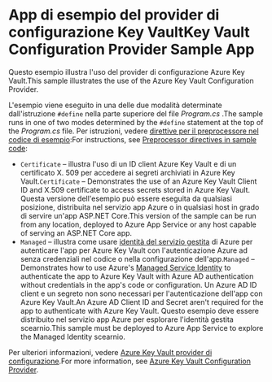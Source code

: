 # <a name="key-vault-configuration-provider-sample-app"></a><span data-ttu-id="62acb-101">App di esempio del provider di configurazione Key Vault</span><span class="sxs-lookup"><span data-stu-id="62acb-101">Key Vault Configuration Provider Sample App</span></span>

<span data-ttu-id="62acb-102">Questo esempio illustra l'uso del provider di configurazione Azure Key Vault.</span><span class="sxs-lookup"><span data-stu-id="62acb-102">This sample illustrates the use of the Azure Key Vault Configuration Provider.</span></span>

<span data-ttu-id="62acb-103">L'esempio viene eseguito in una delle due modalità determinate dall'istruzione `#define` nella parte superiore del file *Program.cs* .</span><span class="sxs-lookup"><span data-stu-id="62acb-103">The sample runs in one of two modes determined by the `#define` statement at the top of the *Program.cs* file.</span></span> <span data-ttu-id="62acb-104">Per istruzioni, vedere [direttive per il preprocessore nel codice di esempio](https://docs.microsoft.com/aspnet/core#preprocessor-directives-in-sample-code):</span><span class="sxs-lookup"><span data-stu-id="62acb-104">For instructions, see [Preprocessor directives in sample code](https://docs.microsoft.com/aspnet/core#preprocessor-directives-in-sample-code):</span></span>

* <span data-ttu-id="62acb-105">`Certificate` &ndash; illustra l'uso di un ID client Azure Key Vault e di un certificato X. 509 per accedere ai segreti archiviati in Azure Key Vault.</span><span class="sxs-lookup"><span data-stu-id="62acb-105">`Certificate` &ndash; Demonstrates the use of an Azure Key Vault Client ID and X.509 certificate to access secrets stored in Azure Key Vault.</span></span> <span data-ttu-id="62acb-106">Questa versione dell'esempio può essere eseguita da qualsiasi posizione, distribuita nel servizio app Azure o in qualsiasi host in grado di servire un'app ASP.NET Core.</span><span class="sxs-lookup"><span data-stu-id="62acb-106">This version of the sample can be run from any location, deployed to Azure App Service or any host capable of serving an ASP.NET Core app.</span></span>
* <span data-ttu-id="62acb-107">`Managed` &ndash; illustra come usare [identità del servizio gestita](https://docs.microsoft.com/azure/active-directory/managed-identities-azure-resources/overview) di Azure per autenticare l'app per Azure Key Vault con l'autenticazione Azure ad senza credenziali nel codice o nella configurazione dell'app.</span><span class="sxs-lookup"><span data-stu-id="62acb-107">`Managed` &ndash; Demonstrates how to use Azure's [Managed Service Identity](https://docs.microsoft.com/azure/active-directory/managed-identities-azure-resources/overview) to authenticate the app to Azure Key Vault with Azure AD authentication without credentials in the app's code or configuration.</span></span> <span data-ttu-id="62acb-108">Un Azure AD ID client e un segreto non sono necessari per l'autenticazione dell'app con Azure Key Vault.</span><span class="sxs-lookup"><span data-stu-id="62acb-108">An Azure AD Client ID and Secret aren't required for the app to authenticate with Azure Key Vault.</span></span> <span data-ttu-id="62acb-109">Questo esempio deve essere distribuito nel servizio app Azure per esplorare l'identità gestita scearnio.</span><span class="sxs-lookup"><span data-stu-id="62acb-109">This sample must be deployed to Azure App Service to explore the Managed Identity scearnio.</span></span>

<span data-ttu-id="62acb-110">Per ulteriori informazioni, vedere [Azure Key Vault provider di configurazione](https://docs.microsoft.com/aspnet/core/security/key-vault-configuration).</span><span class="sxs-lookup"><span data-stu-id="62acb-110">For more information, see [Azure Key Vault Configuration Provider](https://docs.microsoft.com/aspnet/core/security/key-vault-configuration).</span></span>
